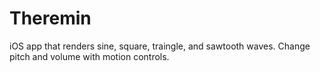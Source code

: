 Theremin
========

iOS app that renders sine, square, traingle, and sawtooth waves. Change pitch and volume with motion controls.
